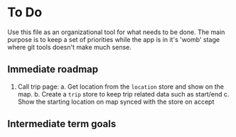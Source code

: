# To Do #

Use this file as an organizational tool for what needs to be done. The main purpose is to keep a set of priorities while the app is in it's 'womb' stage where git tools doesn't make much sense.

## Immediate roadmap ##
1. Call trip page:
    a. Get location from the `location` store and show on the map.
    b. Create a `trip` store to keep trip related data such as start/end
    c. Show the starting location on map synced with the store on accept

## Intermediate term goals ##

